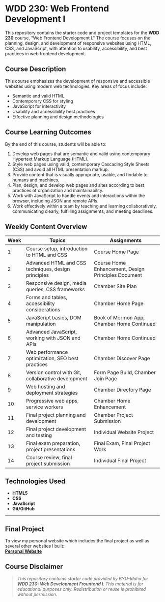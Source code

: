 # WDD 230: Web Frontend Development I

This repository contains the starter code and project templates for the **WDD 230** course, "Web Frontend Development I." The course focuses on the planning, design, and development of responsive websites using HTML, CSS, and JavaScript, with attention to usability, accessibility, and best practices in web frontend development.

## Course Description

This course emphasizes the development of responsive and accessible websites using modern web technologies. Key areas of focus include:

- Semantic and valid HTML
- Contemporary CSS for styling
- JavaScript for interactivity
- Usability and accessibility best practices
- Effective planning and design methodologies

## Course Learning Outcomes

By the end of this course, students will be able to:

1. Develop web pages that are semantic and valid using contemporary Hypertext Markup Language (HTML).
2. Style web pages using valid, contemporary Cascading Style Sheets (CSS) and avoid all HTML presentation markup.
3. Provide content that is visually appropriate, usable, and findable to humans and machines.
4. Plan, design, and develop web pages and sites according to best practices of organization and maintainability.
5. Work with JavaScript to handle events and interactions within the browser, including JSON and remote APIs.
6. Work effectively within a team by teaching and learning collaboratively, communicating clearly, fulfilling assignments, and meeting deadlines.

## Weekly Content Overview

| Week | Topics                                                                                   | Assignments                                                                                   |
|------|------------------------------------------------------------------------------------------|----------------------------------------------------------------------------------------------|
| 1    | Course setup, introduction to HTML and CSS                                               | Course Home Page                                                                             |
| 2    | Advanced HTML and CSS techniques, design principles                                      | Course Home Enhancement, Design Principles Document                                          |
| 3    | Responsive design, media queries, CSS frameworks                                         | Chamber Site Plan                                                                            |
| 4    | Forms and tables, accessibility considerations                                           | Chamber Home Page                                                                            |
| 5    | JavaScript basics, DOM manipulation                                                      | Book of Mormon App, Chamber Home Continued                                                   |
| 6    | Advanced JavaScript, working with JSON and APIs                                          | Chamber Home Continued                                                                       |
| 7    | Web performance optimization, SEO best practices                                         | Chamber Discover Page                                                                        |
| 8    | Version control with Git, collaborative development                                      | Form Page Build, Chamber Join Page                                                           |
| 9    | Web hosting and deployment strategies                                                    | Chamber Directory Page                                                                       |
| 10   | Progressive web apps, service workers                                                    | Chamber Home Enhancement                                                                     |
| 11   | Final project planning and development                                                   | Chamber Project Submission                                                                   |
| 12   | Final project development and testing                                                    | Individual Website Project                                                                   |
| 13   | Final exam preparation, project presentations                                            | Final Exam, Final Project Work                                                               |
| 14   | Course review, final project submission                                                  | Individual Final Project                                                                     |

## Technologies Used
- **HTML5**
- **CSS**
- **JavaScript**
- **Git/GitHub**

---

## **Final Project**
To view my personal website which includes the final project as well as several other websites I built:  
[**Personal Website**](https://emh68.github.io/wdd230/index.html)

## **Course Disclaimer**

> *This repository contains starter code provided by BYU-Idaho for **WDD 230: Web Development Frountend I**. This material is for educational purposes only. Redistribution or reuse is prohibited without permission.*

